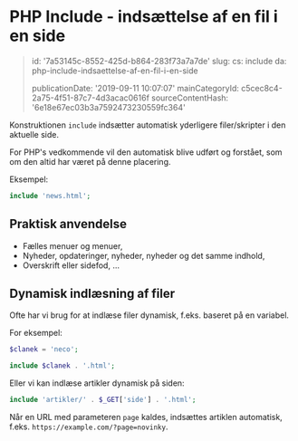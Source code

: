 PHP Include - indsættelse af en fil i en side
=============================================

> id: '7a53145c-8552-425d-b864-283f73a7a7de'
> slug:
> 	cs: include
> 	da: php-include-indsaettelse-af-en-fil-i-en-side
> 
> publicationDate: '2019-09-11 10:07:07'
> mainCategoryId: c5cec8c4-2a75-4f51-87c7-4d3acac0616f
> sourceContentHash: '6e18e67ec03b3a7592473230559fc364'

Konstruktionen `include` indsætter automatisk yderligere filer/skripter i den aktuelle side.

For PHP's vedkommende vil den automatisk blive udført og forstået, som om den altid har været på denne placering.

Eksempel:

```php
include 'news.html';
```

Praktisk anvendelse
-----------------

- Fælles menuer og menuer,
- Nyheder, opdateringer, nyheder, nyheder og det samme indhold,
- Overskrift eller sidefod, ...

Dynamisk indlæsning af filer
--------------------------

Ofte har vi brug for at indlæse filer dynamisk, f.eks. baseret på en variabel.

For eksempel:

```php
$clanek = 'neco';

include $clanek . '.html';
```

Eller vi kan indlæse artikler dynamisk på siden:

```php
include 'artikler/' . $_GET['side'] . '.html';
```

Når en URL med parameteren `page` kaldes, indsættes artiklen automatisk, f.eks. `https://example.com/?page=novinky`.
